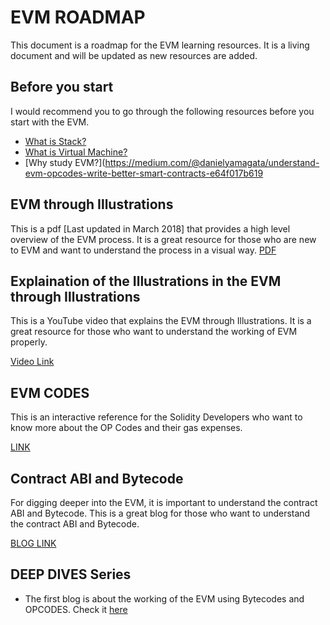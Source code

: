 # EVM ROADMAP

This document is a roadmap for the EVM learning resources. It is a living document and will be updated as new resources are added.

## Before you start

I would recommend you to go through the following resources before you start with the EVM.

- [What is Stack?](https://www.youtube.com/watch?v=FNZ5o9S9prU)
- [What is Virtual Machine?](https://www.youtube.com/watch?v=daDbY2iDmU0)
- [Why study EVM?](https://medium.com/@danielyamagata/understand-evm-opcodes-write-better-smart-contracts-e64f017b619

## EVM through Illustrations

This is a pdf [Last updated in March 2018] that provides a high level overview of the EVM process. It is a great resource for those who are new to EVM and want to understand the process in a visual way.
[PDF][evm_illustrations]

## Explaination of the Illustrations in the EVM through Illustrations

This is a YouTube video that explains the EVM through Illustrations. It is a great resource for those who want to understand the working of EVM properly.

[Video Link](https://youtu.be/kCswGz9naZg)

## EVM CODES

This is an interactive reference for the Solidity Developers who want to know more about the OP Codes and their gas expenses.

[LINK](https://www.evm.codes/?fork=merge)

## Contract ABI and Bytecode

For digging deeper into the EVM, it is important to understand the contract ABI and Bytecode. This is a great blog for those who want to understand the contract ABI and Bytecode.

[BLOG LINK](https://medium.com/@eiki1212/explaining-ethereum-contract-abi-evm-bytecode-6afa6e917c3b)

## DEEP DIVES Series

- The first blog is about the working of the EVM using Bytecodes and OPCODES. Check it [here](https://medium.com/@danielyamagata/understand-evm-opcodes-write-better-smart-contracts-e64f017b619)

[evm_illustrations]: ethereum_evm_illustrated.pdf
